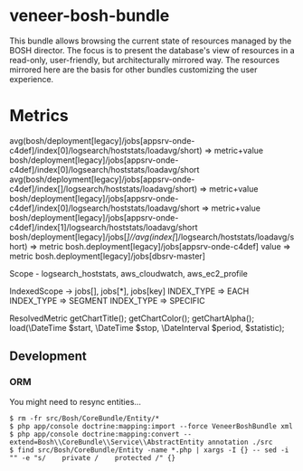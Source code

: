 # veneer-bosh-bundle

This bundle allows browsing the current state of resources managed by the BOSH director. The focus is to present the
database's view of resources in a read-only, user-friendly, but architecturally mirrored way. The resources mirrored
here are the basis for other bundles customizing the user experience.


# Metrics

avg(bosh/deployment[legacy]/jobs[appsrv-onde-c4def]/index[0]/logsearch/hoststats/loadavg/short)
    => metric+value bosh/deployment[legacy]/jobs[appsrv-onde-c4def]/index[0]/logsearch/hoststats/loadavg/short
avg(bosh/deployment[legacy]/jobs[appsrv-onde-c4def]/index[]/logsearch/hoststats/loadavg/short)
    => metric+value bosh/deployment[legacy]/jobs[appsrv-onde-c4def]/index[0]/logsearch/hoststats/loadavg/short
    => metric+value bosh/deployment[legacy]/jobs[appsrv-onde-c4def]/index[1]/logsearch/hoststats/loadavg/short
bosh/deployment[legacy]/jobs[*]//avg(index[*]/logsearch/hoststats/loadavg/short)
    => metric bosh.deployment[legacy]/jobs[appsrv-onde-c4def]
       value
    => metric bosh.deployment[legacy]/jobs[dbsrv-master]

Scope - logsearch_hoststats, aws_cloudwatch, aws_ec2_profile

IndexedScope -> jobs[], jobs[*], jobs[key]
  INDEX_TYPE => EACH
  INDEX_TYPE => SEGMENT
  INDEX_TYPE => SPECIFIC

ResolvedMetric
  getChartTitle();
  getChartColor();
  getChartAlpha();
  load(\DateTime $start, \DateTime $stop, \DateInterval $period, $statistic);


## Development

### ORM

You might need to resync entities...

    $ rm -fr src/Bosh/CoreBundle/Entity/*
    $ php app/console doctrine:mapping:import --force VeneerBoshBundle xml
    $ php app/console doctrine:mapping:convert --extend=Bosh\\CoreBundle\\Service\\AbstractEntity annotation ./src
    $ find src/Bosh/CoreBundle/Entity -name *.php | xargs -I {} -- sed -i "" -e "s/    private /    protected /" {}
